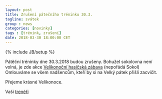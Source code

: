 ```yaml
---
layout: post
title: Zrušení pátečního tréninku 30.3.
tagline: svátek
group : news
categories: [novinky]
tags : [trénink, zrušení]
date: 2018-03-30 18:00:00 CET
---
```

{% include JB/setup %}

Pátěční tréninky dne 30.3.2018 budou zrušeny. Bohužel sokolovna není volná, je zde akce [Velikonoční hasičská zábava](https://sokol-strancice.webnode.cz/news/plan-akci-v-sokolovne/) (nepořádá Sokol) 
Omlouváme se všem nadšencům, kteří by si na Velký pátek přišli zacvičit. 

Přejeme krásné Velikonoce.

Vaši [trenéři](/treneri)

